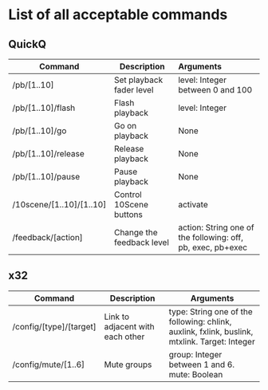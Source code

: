 # List of all acceptable commands
## QuickQ

| Command                  | Description               | Arguments                                                   |
|--------------------------|---------------------------|:------------------------------------------------------------|
| /pb/[1..10]              | Set playback fader level  | level: Integer between 0 and 100                            |
| /pb/[1..10]/flash        | Flash playback            | level: Integer                                              |
| /pb/[1..10]/go           | Go on playback            | None                                                        |
| /pb/[1..10]/release      | Release playback          | None                                                        |
| /pb/[1..10]/pause        | Pause playback            | None                                                        |
| /10scene/[1..10]/[1..10] | Control 10Scene buttons   | activate                                                    |
| /feedback/[action]       | Change the feedback level | action: String one of the following: off, pb, exec, pb+exec |

## x32
| Command                 | Description                      | Arguments                                                                                     |
|-------------------------|----------------------------------|-----------------------------------------------------------------------------------------------|
| /config/[type]/[target] | Link to adjacent with each other | type: String one of the following: chlink, auxlink, fxlink, buslink, mtxlink. Target: Integer |
| /config/mute/[1..6]     | Mute groups                      | group: Integer between 1 and 6. mute: Boolean                                                 |
